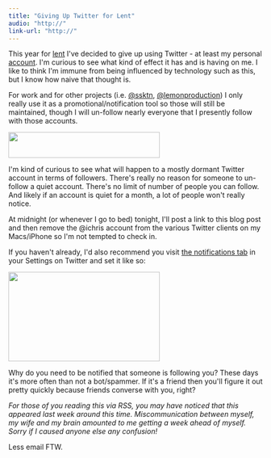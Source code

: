 ```yaml
---
title: "Giving Up Twitter for Lent"
audio: "http://"
link-url: "http://"
---
```

<p>This year for <a href="http://en.wikipedia.org/wiki/Lent">lent</a> I've decided to give up using Twitter - at least my personal <a href="http://www.twitter.com/ichris">account</a>. I'm curious to see what kind of effect it has and is having on me. I like to think I'm immune from being influenced by technology such as this, but I know how naive that thought is.</p>
<p>For work and for other projects (i.e. <a href="http://www.twitter.com/ssktn">@ssktn</a>, <a href="http://www.twitter.com/lemonproduction">@lemonproduction</a>) I only really use it as a promotional/notification tool so those will still be maintained, though I will un-follow nearly everyone that I presently follow with those accounts.</p>
<p><a href="https://chrisenns.com/wp-content/uploads/2011/03/twitteraccountdetails.jpg"><img src="https://chrisenns.com/wp-content/uploads/2011/03/twitteraccountdetails-300x51.jpg" alt="" title="twitteraccountdetails" width="300" height="51" class="aligncenter size-medium wp-image-19368" /></a></p>
<p>I'm kind of curious to see what will happen to a mostly dormant Twitter account in terms of followers. There's really no reason for someone to un-follow a quiet account. There's no limit of number of people you can follow. And likely if an account is quiet for a month, a lot of people won't really notice.</p>
<p>At midnight (or whenever I go to bed) tonight, I'll post a link to this blog post and then remove the @ichris account from the various Twitter clients on my Macs/iPhone so I'm not tempted to check in.</p>
<p>If you haven't already, I'd also recommend you visit <a href="https://twitter.com/settings/notifications">the notifications tab</a> in your Settings on Twitter and set it like so:</p>
<p><a href="https://chrisenns.com/wp-content/uploads/2011/03/twittersettings.jpg"><img src="https://chrisenns.com/wp-content/uploads/2011/03/twittersettings-300x177.jpg" alt="" title="twittersettings" width="300" height="177" class="aligncenter size-medium wp-image-19369" /></a></p>
<p>Why do you need to be notified that someone is following you? These days it's more often than not a bot/spammer. If it's a friend then you'll figure it out pretty quickly because friends converse with you, right?</p>
<p><em>For those of you reading this via RSS, you may have noticed that this appeared last week around this time. Miscommunication between myself, my wife and my brain amounted to me getting a week ahead of myself. Sorry if I caused anyone else any confusion!</em></p>
<p>Less email FTW.</p>
